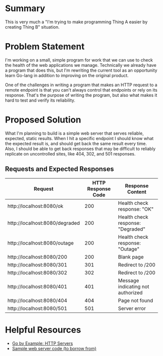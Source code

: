 # Summary

This is very much a "I'm trying to make programming Thing A easier by creating Thing B" situation.

# Problem Statement

I'm working on a small, simple program for work that we can use to check the health of the web applications we manage. Technically we already have a program that does this, but I'm rewriting the current tool as an opportunity learn Go-lang in addition to improving on the original product.

One of the challenges in writing a program that makes an HTTP request to a remote endpoint is that you can't always control that endpoints or rely on its response. That's the purpose of writing the program, but also what makes it hard to test and verify its reliability.

# Proposed Solution

What I'm planning to build is a simple web server that serves reliable, expected, static results. When I hit a specific endpoint I should know what the expected result is, and should get back the same result every time. Also, I should be able to get back responses that may be difficult to reliably replicate on uncontrolled sites, like 404, 302, and 501 responses.

## Requests and Expected Responses

| Request | HTTP Response Code | Response Content |
| --- | --- | --- |
| http://localhost:8080/ok | 200 | Health check response: "OK" |
| http://localhost:8080/degraded | 200 | Health check response: "Degraded" |
| http://localhost:8080/outage | 200 | Health check response: "Outage" |
| http://localhost:8080/200 | 200 | Blank page |
| http://localhost:8080/301 | 301 | Redirect to /200 |
| http://localhost:8080/302 | 302 | Redirect to /200 |
| http://localhost:8080/401 | 401 | Message indicating not authorized |
| http://localhost:8080/404 | 404 | Page not found |
| http://localhost:8080/501 | 501 | Server error |


# Helpful Resources

* [Go by Example: HTTP Servers](https://gobyexample.com/http-servers)
* [Sample web server code (to borrow from)](https://github.com/conflabermits/Scripts/blob/master/golang/trusty_web_server/sample.go)